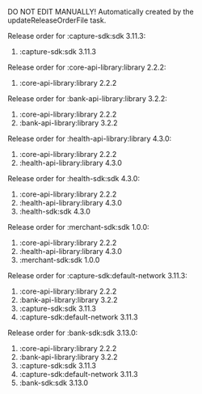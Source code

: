 DO NOT EDIT MANUALLY!
Automatically created by the updateReleaseOrderFile task.

Release order for :capture-sdk:sdk 3.11.3:
 1. :capture-sdk:sdk 3.11.3

Release order for :core-api-library:library 2.2.2:
 1. :core-api-library:library 2.2.2

Release order for :bank-api-library:library 3.2.2:
 1. :core-api-library:library 2.2.2
 2. :bank-api-library:library 3.2.2

Release order for :health-api-library:library 4.3.0:
 1. :core-api-library:library 2.2.2
 2. :health-api-library:library 4.3.0

Release order for :health-sdk:sdk 4.3.0:
 1. :core-api-library:library 2.2.2
 2. :health-api-library:library 4.3.0
 3. :health-sdk:sdk 4.3.0

Release order for :merchant-sdk:sdk 1.0.0:
 1. :core-api-library:library 2.2.2
 2. :health-api-library:library 4.3.0
 3. :merchant-sdk:sdk 1.0.0

Release order for :capture-sdk:default-network 3.11.3:
 1. :core-api-library:library 2.2.2
 2. :bank-api-library:library 3.2.2
 3. :capture-sdk:sdk 3.11.3
 4. :capture-sdk:default-network 3.11.3

Release order for :bank-sdk:sdk 3.13.0:
 1. :core-api-library:library 2.2.2
 2. :bank-api-library:library 3.2.2
 3. :capture-sdk:sdk 3.11.3
 4. :capture-sdk:default-network 3.11.3
 5. :bank-sdk:sdk 3.13.0

